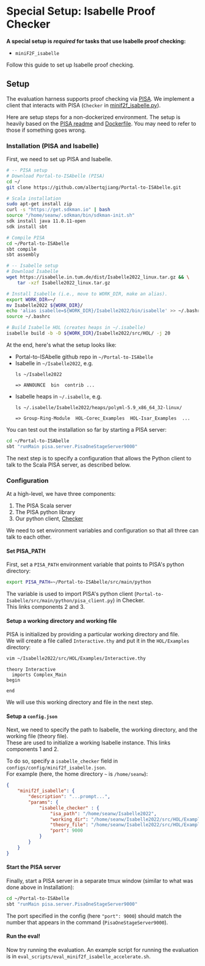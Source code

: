 # Special Setup: Isabelle Proof Checker 


**A special setup is _required_ for tasks that use Isabelle proof checking:**

- `miniF2F_isabelle`

Follow this guide to set up Isabelle proof checking.

## Setup

The evaluation harness supports proof checking via [PISA](https://github.com/albertqjiang/Portal-to-ISAbelle/tree/56def2c39f85d211e1f40cc5765581a567879106). We implement a client that interacts with PISA (`Checker` in [minif2f_isabelle.py](https://github.com/wellecks/lm-evaluation-harness/blob/minif2f-isabelle/lm_eval/tasks/minif2f_isabelle.py#L154)).

Here are setup steps for a non-dockerized environment. The setup is heavily based on the [PISA readme](https://github.com/albertqjiang/Portal-to-ISAbelle/tree/56def2c39f85d211e1f40cc5765581a567879106)  and [Dockerfile](https://github.com/albertqjiang/Portal-to-ISAbelle/blob/main/docker/Dockerfile). You may need to refer to those if something goes wrong.

### Installation (PISA and Isabelle)
First, we need to set up PISA and Isabelle.
```bash
# -- PISA setup
# Download Portal-to-ISAbelle (PISA)
cd ~/
git clone https://github.com/albertqjiang/Portal-to-ISAbelle.git

# Scala installation
sudo apt-get install zip
curl -s "https://get.sdkman.io" | bash
source "/home/seanw/.sdkman/bin/sdkman-init.sh"
sdk install java 11.0.11-open
sdk install sbt

# Compile PISA 
cd ~/Portal-to-ISAbelle
sbt compile
sbt assembly

# -- Isabelle setup
# Download Isabelle
wget https://isabelle.in.tum.de/dist/Isabelle2022_linux.tar.gz && \
    tar -xzf Isabelle2022_linux.tar.gz

# Install Isabelle (i.e., move to WORK_DIR, make an alias).
export WORK_DIR=~/
mv Isabelle2022 ${WORK_DIR}/
echo 'alias isabelle=${WORK_DIR}/Isabelle2022/bin/isabelle' >> ~/.bashrc
source ~/.bashrc

# Build Isabelle HOL (creates heaps in ~/.isabelle)
isabelle build -b -D ${WORK_DIR}/Isabelle2022/src/HOL/ -j 20
```

At the end, here's what the setup looks like:
- Portal-to-ISAbelle github repo in `~/Portal-to-ISAbelle`
- Isabelle in `~/Isabelle2022`, e.g.
    ```
    ls ~/Isabelle2022
      
    => ANNOUNCE  bin  contrib ...
    ```
- Isabelle heaps in `~/.isabelle`, e.g.
    ```
    ls ~/.isabelle/Isabelle2022/heaps/polyml-5.9_x86_64_32-linux/
  
    => Group-Ring-Module  HOL-Corec_Examples  HOL-Isar_Examples  ...
    ```
You can test out the installation so far by starting a PISA server:
```bash
cd ~/Portal-to-ISAbelle
sbt "runMain pisa.server.PisaOneStageServer9000"
```

The next step is to specify a configuration that allows the Python client to talk to the Scala PISA server, as described below.

### Configuration

At a high-level, we have three components:
1. The PISA Scala server
2. The PISA python library 
3. Our python client, [Checker](https://github.com/wellecks/lm-evaluation-harness/blob/minif2f-isabelle/lm_eval/tasks/minif2f_isabelle.py#L154)

We need to set environment variables and configuration so that all three can talk to each other.

#### Set PISA_PATH

First, set a `PISA_PATH` environment variable that points to PISA's python directory:
```bash
export PISA_PATH=~/Portal-to-ISAbelle/src/main/python
```
The variable is used to import PISA's python client (`Portal-to-Isabelle/src/main/python/pisa_client.py`) in Checker. \
This links components 2 and 3.


#### Setup a working directory and working file
PISA is initialized by providing a particular working directory and file. \
We will create a file called `Interactive.thy` and put it in the `HOL/Examples` directory:

```bash
vim ~/Isabelle2022/src/HOL/Examples/Interactive.thy
```
```
theory Interactive
  imports Complex_Main
begin

end
```
We will use this working directory and file in the next step.

#### Setup a `config.json`

Next, we need to specify the path to Isabelle, the working directory, and the working file (theory file). \
These are used to initialize a working Isabelle instance. This links components 1 and 2.

To do so, specify a `isabelle_checker` field in `configs/config/minif2f_isabelle.json`. \
For example (here, the home directory `~` is `/home/seanw`):
```json
{
    "minif2f_isabelle": {
        "description": "...prompt...",
        "params": {
            "isabelle_checker" : {
                "isa_path": "/home/seanw/Isabelle2022",
                "working_dir": "/home/seanw/Isabelle2022/src/HOL/Examples",
                "theory_file": "/home/seanw/Isabelle2022/src/HOL/Examples/Interactive.thy",
                "port": 9000
            }
        }
    }
}
```

#### Start the PISA server
Finally, start a PISA server in a separate tmux window (similar to what was done above in Installation):
```bash
cd ~/Portal-to-ISAbelle
sbt "runMain pisa.server.PisaOneStageServer9000"
```
The port specified in the config (here `"port": 9000`) should match the number that appears in the command (`PisaOneStageServer9000`).

#### Run the eval!
Now try running the evaluation. An example script for running the evaluation is in `eval_scripts/eval_minif2f_isabelle_accelerate.sh`.

